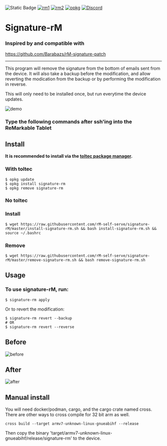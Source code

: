![Static Badge](https://img.shields.io/badge/reMarkable-v3.10.2-green)
[![rm1](https://img.shields.io/badge/rM1-supported-green)](https://remarkable.com/store/remarkable)
[![rm2](https://img.shields.io/badge/rM2-supported-green)](https://remarkable.com/store/remarkable-2)
[![opkg](https://img.shields.io/badge/OPKG-signature--rm-blue)](https://toltec-dev.org/)
[![Discord](https://img.shields.io/discord/385916768696139794.svg?label=reMarkable&logo=discord&logoColor=ffffff&color=7389D8&labelColor=6A7EC2)](https://discord.gg/ATqQGfu)

# Signature-rM

### Inspired by and compatible with
https://github.com/Barabazs/rM-signature-patch

---

This program will remove the signature from the bottom of emails sent from the device. It will also take a backup before the modification, and allow reverting the modication from the backup or by performing the modification in reverse.

This will only need to be installed once, but run everytime the device updates.

![demo](https://github.com/rM-self-serve/signature-rM/assets/122753594/59bb9621-af8c-4a33-a060-b0e0383053ba)


### Type the following commands after ssh'ing into the ReMarkable Tablet

## Install

**It is recommended to install via the [toltec package manager](https://toltec-dev.org/).** 

### With toltec

```
$ opkg update
$ opkg install signature-rm
$ opkg remove signature-rm
```

### No toltec

### Install
`$ wget https://raw.githubusercontent.com/rM-self-serve/signature-rM/master/install-signature-rm.sh && bash install-signature-rm.sh && source ~/.bashrc`


### Remove

`$ wget https://raw.githubusercontent.com/rM-self-serve/signature-rM/master/remove-signature-rm.sh && bash remove-signature-rm.sh`


## Usage

### To use signature-rM, run:

```
$ signature-rm apply
```
Or to revert the modification:
```
$ signature-rm revert --backup
# OR
$ signature-rm revert --reverse
```

## Before
![before](https://github.com/rM-self-serve/Signature-rM/assets/122753594/5191e05b-d0a2-4e33-9aeb-f8bf16c3f847)

## After
![after](https://github.com/rM-self-serve/Signature-rM/assets/122753594/7ccc84f3-9602-47bb-b6f1-dc794f6901ef)

## Manual install

You will need docker/podman, cargo, and the cargo crate named cross. There are other ways to cross compile for 32 bit arm as well.

`cross build --target armv7-unknown-linux-gnueabihf --release`

Then copy the binary 'target/armv7-unknown-linux-gnueabihf/release/signature-rm' to the device.
